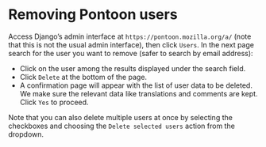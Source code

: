 # Removing Pontoon users

Access Django’s admin interface at `https://pontoon.mozilla.org/a/` (note that this is not the usual admin interface), then click `Users`. In the next page search for the user you want to remove (safer to search by email address):

* Click on the user among the results displayed under the search field.
* Click `Delete` at the bottom of the page.
* A confirmation page will appear with the list of user data to be deleted. We make sure the relevant data like translations and comments are kept. Click `Yes` to proceed.

Note that you can also delete multiple users at once by selecting the checkboxes and choosing the `Delete selected users` action from the dropdown.
